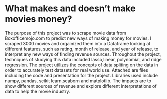 #  What makes and doesn’t make movies money?
The purpose of this project was to scrape movie data from Boxofficemojo.com to predict new ways of making money for movies. I scraped 3000 movies and orgainized them into a Dataframe looking at different features, such as rating, month of release, and year of release, to interpret any new ways of finding revenue sources. Throughout the project, techniques of studying this data included lasso,linear, polynomial, and ridge regression. The project utilizes the concepts of data spliting on the data in order to accurately test datasets for real world use. Attached are files including the code and presentation for the project. Libraries used include numpy, pandas, scikit learn,seaborn and matplotlib. The impacts are to show different sources of revenue and explore different interpretations of data to help the movie industry.
